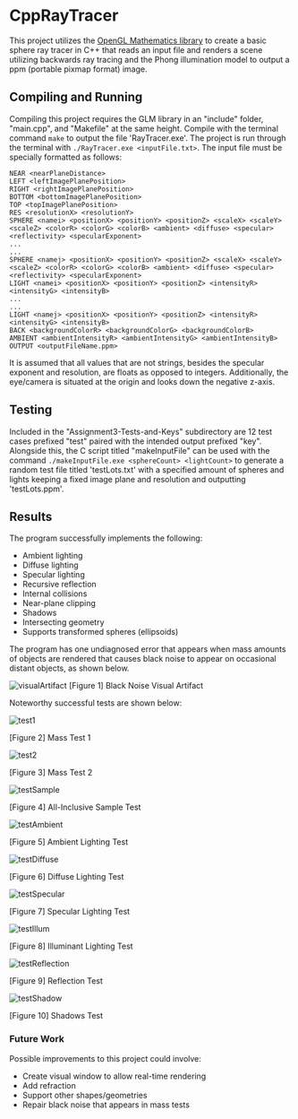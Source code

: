 # CppRayTracer

This project utilizes the [OpenGL Mathematics library](https://github.com/g-truc/glm) to create a basic sphere ray tracer in C++ that reads an input file and renders a scene utilizing backwards ray tracing and the Phong illumination model to output a ppm (portable pixmap format) image.

## Compiling and Running

Compiling this project requires the GLM library in an "include" folder, "main.cpp", and "Makefile" at the same height. Compile with the terminal command `make` to output the file 'RayTracer.exe'. The project is run through the terminal with `./RayTracer.exe <inputFile.txt>`. The input file must be specially formatted as follows:
```
NEAR <nearPlaneDistance>
LEFT <leftImagePlanePosition>
RIGHT <rightImagePlanePosition>
BOTTOM <bottomImagePlanePosition>
TOP <topImagePlanePosition>
RES <resolutionX> <resolutionY>
SPHERE <namei> <positionX> <positionY> <positionZ> <scaleX> <scaleY> <scaleZ> <colorR> <colorG> <colorB> <ambient> <diffuse> <specular> <reflectivity> <specularExponent>
...
...
SPHERE <namej> <positionX> <positionY> <positionZ> <scaleX> <scaleY> <scaleZ> <colorR> <colorG> <colorB> <ambient> <diffuse> <specular> <reflectivity> <specularExponent>
LIGHT <namei> <positionX> <positionY> <positionZ> <intensityR> <intensityG> <intensityB>
...
...
LIGHT <namej> <positionX> <positionY> <positionZ> <intensityR> <intensityG> <intensityB>
BACK <backgroundColorR> <backgroundColorG> <backgroundColorB>
AMBIENT <ambientIntensityR> <ambientIntensityG> <ambientIntensityB>
OUTPUT <outputFileName.ppm>
```

It is assumed that all values that are not strings, besides the specular exponent and resolution, are floats as opposed to integers. Additionally, the eye/camera is situated at the origin and looks down the negative z-axis.

## Testing

Included in the "Assignment3-Tests-and-Keys" subdirectory are 12 test cases prefixed "test" paired with the intended output prefixed "key". Alongside this, the C script titled "makeInputFile" can be used with the command `./makeInputFile.exe <sphereCount> <lightCount>` to generate a random test file titled 'testLots.txt' with a specified amount of spheres and lights keeping a fixed image plane and resolution and outputting 'testLots.ppm'.

## Results

The program successfully implements the following:
- Ambient lighting
- Diffuse lighting
- Specular lighting
- Recursive reflection
- Internal collisions
- Near-plane clipping
- Shadows
- Intersecting geometry
- Supports transformed spheres (ellipsoids)

The program has one undiagnosed error that appears when mass amounts of objects are rendered that causes black noise to appear on occasional distant objects, as shown below.

![visualArtifact](https://github.com/williamt1117/CppRayTracer/assets/92940760/ef536bb2-fd42-49d5-8e27-cb8c132e7cb8)
[Figure 1] Black Noise Visual Artifact


Noteworthy successful tests are shown below:

![test1](https://github.com/williamt1117/CppRayTracer/assets/92940760/81141e0b-73ef-4326-866a-50d2b7b26402)

[Figure 2] Mass Test 1


![test2](https://github.com/williamt1117/CppRayTracer/assets/92940760/c65f3e70-ce79-42c3-ad0e-a89b95a66162)

[Figure 3] Mass Test 2


![testSample](https://github.com/williamt1117/CppRayTracer/assets/92940760/1051db26-279a-46ff-9964-f3aa303a05a5)

[Figure 4] All-Inclusive Sample Test


![testAmbient](https://github.com/williamt1117/CppRayTracer/assets/92940760/087e5a6a-7c87-4246-85cd-37790f5e2afc)

[Figure 5] Ambient Lighting Test


![testDiffuse](https://github.com/williamt1117/CppRayTracer/assets/92940760/c0b9adfb-549e-4a40-b6e9-755799219a0b)

[Figure 6] Diffuse Lighting Test


![testSpecular](https://github.com/williamt1117/CppRayTracer/assets/92940760/75616690-051e-4372-a1d5-2be87e0228e7)

[Figure 7] Specular Lighting Test


![testIllum](https://github.com/williamt1117/CppRayTracer/assets/92940760/6a212fc8-4ea1-4cbd-9b9d-ec820db0d128)

[Figure 8] Illuminant Lighting Test


![testReflection](https://github.com/williamt1117/CppRayTracer/assets/92940760/2d2f7c35-c16d-4de9-a3f1-7efb929dd207)

[Figure 9] Reflection Test


![testShadow](https://github.com/williamt1117/CppRayTracer/assets/92940760/2d360bfa-2c9a-49dd-90f0-920174e1d809)

[Figure 10] Shadows Test


### Future Work

Possible improvements to this project could involve:
- Create visual window to allow real-time rendering
- Add refraction
- Support other shapes/geometries
- Repair black noise that appears in mass tests
